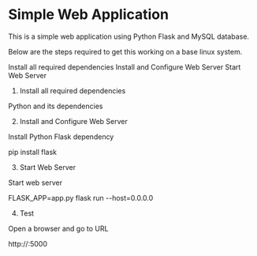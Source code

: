 # Simple Web Application

This is a simple web application using Python Flask and MySQL database. 

Below are the steps required to get this working on a base linux system.

Install all required dependencies
Install and Configure Web Server
Start Web Server
1. Install all required dependencies

Python and its dependencies

2. Install and Configure Web Server

Install Python Flask dependency

pip install flask

3. Start Web Server

Start web server

FLASK_APP=app.py flask run --host=0.0.0.0

4. Test

Open a browser and go to URL

http://<IP>:5000                          

